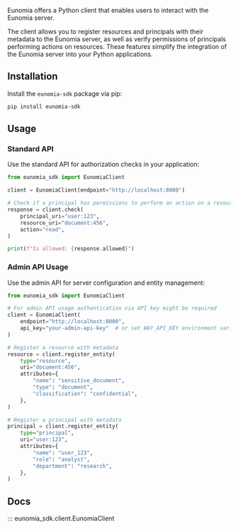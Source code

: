 Eunomia offers a Python client that enables users to interact with the Eunomia server.

The client allows you to register resources and principals with their metadata to the Eunomia server, as well as verify permissions of principals performing actions on resources. These features simplify the integration of the Eunomia server into your Python applications.

## Installation

Install the `eunomia-sdk` package via pip:

```bash
pip install eunomia-sdk
```

## Usage

### Standard API

Use the standard API for authorization checks in your application:

```python
from eunomia_sdk import EunomiaClient

client = EunomiaClient(endpoint="http://localhost:8000")

# Check if a principal has permissions to perform an action on a resource
response = client.check(
    principal_uri="user:123",
    resource_uri="document:456",
    action="read",
)

print(f"Is allowed: {response.allowed}")
```

### Admin API Usage

Use the admin API for server configuration and entity management:

```python
from eunomia_sdk import EunomiaClient

# For admin API usage authentication via API key might be required
client = EunomiaClient(
    endpoint="http://localhost:8000",
    api_key="your-admin-api-key"  # or set WAY_API_KEY environment variable
)

# Register a resource with metadata
resource = client.register_entity(
    type="resource",
    uri="document:456",
    attributes={
        "name": "sensitive_document",
        "type": "document",
        "classification": "confidential",
    },
)

# Register a principal with metadata
principal = client.register_entity(
    type="principal",
    uri="user:123",
    attributes={
        "name": "user_123",
        "role": "analyst",
        "department": "research",
    },
)
```

## Docs

::: eunomia_sdk.client.EunomiaClient
